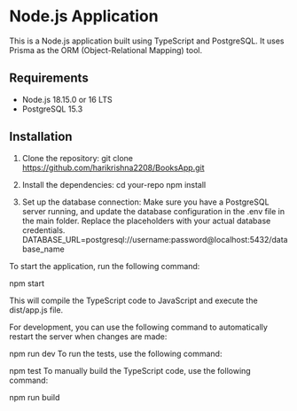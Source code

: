 # Node.js Application

This is a Node.js application built using TypeScript and PostgreSQL. It uses Prisma as the ORM (Object-Relational Mapping) tool.

## Requirements

- Node.js 18.15.0 or 16 LTS
- PostgreSQL 15.3

## Installation

1. Clone the repository:
  git clone https://github.com/harikrishna2208/BooksApp.git

2. Install the dependencies:
  cd your-repo
  npm install
3. Set up the database connection:
  Make sure you have a PostgreSQL server running, and update the database configuration in the .env file in the main folder. Replace the placeholders with your actual database credentials.
  DATABASE_URL=postgresql://username:password@localhost:5432/database_name


To start the application, run the following command:

  npm start
  
This will compile the TypeScript code to JavaScript and execute the dist/app.js file.

For development, you can use the following command to automatically restart the server when changes are made:

  npm run dev
To run the tests, use the following command:

  npm test
To manually build the TypeScript code, use the following command:

  npm run build



